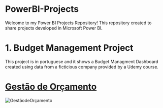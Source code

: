 # PowerBI-Projects

Welcome to my Power BI Projects Repository! This repository created to share projects developed in Microsoft Power BI.

# 1. Budget Management Project
This project is in portuguese and it shows a Budget Managment Dashboard created using data from a ficticious company provided by a Udemy course. 

# [Gestão de Orçamento](https://app.powerbi.com/reportEmbed?reportId=1df7b8e9-bc30-4951-babc-6bb137642514&autoAuth=true&ctid=764fe535-9b4f-4543-8496-ae54e680a86e)



![GestãodeOrçamento](https://github.com/LauraPossamai/PowerBI-Projects/assets/132849118/8f51b345-d7da-4af8-b6dc-6face38c659b)
